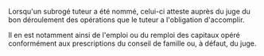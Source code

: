 Lorsqu'un subrogé tuteur a été nommé, celui-ci atteste auprès du juge du bon déroulement des opérations que le tuteur a l'obligation d'accomplir.

Il en est notamment ainsi de l'emploi ou du remploi des capitaux opéré conformément aux prescriptions du conseil de famille ou, à défaut, du juge.

